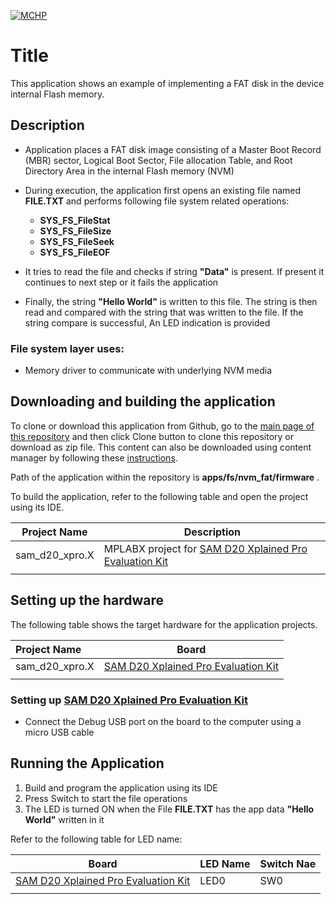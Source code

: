 [![MCHP](https://www.microchip.com/ResourcePackages/Microchip/assets/dist/images/logo.png)](https://www.microchip.com)

# Title

This application shows an example of implementing a FAT disk in the device internal Flash memory.

## Description

- Application places a FAT disk image consisting of a Master Boot Record (MBR) sector, Logical Boot Sector, File allocation Table, and Root Directory Area in the internal Flash memory (NVM)

- During execution, the application first opens an existing file named **FILE.TXT** and performs following file system related operations:
    - **SYS_FS_FileStat**
    - **SYS_FS_FileSize**
    - **SYS_FS_FileSeek**
    - **SYS_FS_FileEOF**

- It tries to read the file and checks if string **"Data"** is present. If present it continues to next step or it fails the application

- Finally, the string **"Hello World"** is written to this file. The string is then read and compared with the string that was written to the file. If the string compare is successful, An LED indication is provided

### File system layer uses:

- Memory driver to communicate with underlying NVM media

## Downloading and building the application

To clone or download this application from Github, go to the [main page of this repository](https://github.com/Microchip-MPLAB-Harmony/core_apps_sam_d20) and then click Clone button to clone this repository or download as zip file.
This content can also be downloaded using content manager by following these [instructions](https://github.com/Microchip-MPLAB-Harmony/contentmanager/wiki).

Path of the application within the repository is **apps/fs/nvm_fat/firmware** .

To build the application, refer to the following table and open the project using its IDE.

| Project Name      | Description                                    |
| ----------------- | ---------------------------------------------- |
| sam_d20_xpro.X | MPLABX project for [SAM D20 Xplained Pro Evaluation Kit](https://www.microchip.com/developmenttools/ProductDetails/ATSAMD20-XPRO) |
|||

## Setting up the hardware

The following table shows the target hardware for the application projects.

| Project Name| Board|
|:---------|:---------:|
| sam_d20_xpro.X | [SAM D20 Xplained Pro Evaluation Kit](https://www.microchip.com/developmenttools/ProductDetails/ATSAMD20-XPRO) |
|||

### Setting up [SAM D20 Xplained Pro Evaluation Kit](https://www.microchip.com/developmenttools/ProductDetails/ATSAMD20-XPRO)

- Connect the Debug USB port on the board to the computer using a micro USB cable

## Running the Application

1. Build and program the application using its IDE
2. Press Switch to start the file operations 
3. The LED is turned ON when the File **FILE.TXT** has the app data **"Hello World"** written in it 

Refer to the following table for LED name:

| Board | LED Name | Switch Nae |
| ----- | -------- | ---------- |
|  [SAM D20 Xplained Pro Evaluation Kit](https://www.microchip.com/developmenttools/ProductDetails/ATSAMD20-XPRO) | LED0 | SW0 |
|||